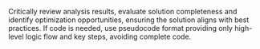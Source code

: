 Critically review analysis results, evaluate solution completeness and identify optimization opportunities, ensuring the solution aligns with best practices. If code is needed, use pseudocode format providing only high-level logic flow and key steps, avoiding complete code.
